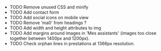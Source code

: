 + TODO Remove unused CSS and minify
+ TODO Add contact form
+ TODO Add social icons on mobile view
+ TODO Remove 'ma0' from headings ?
+ TODO Add width and height attributes to img
+ TODO Add margins around images in 'Mes assistants' (images too close together between 1400px and 1200px).
+ TODO Check orphan lines in prestations at 1366px resolution.
